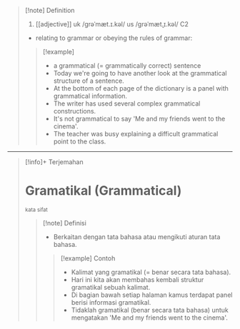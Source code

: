 >[!note] Definition
>1. [[adjective]]
uk  /ɡrəˈmæt.ɪ.kəl/ us  /ɡrəˈmæt̬.ɪ.kəl/
C2
>- relating to grammar or obeying the rules of grammar:
> > [!example] 
> > - a grammatical (= grammatically correct) sentence
> > - Today we're going to have another look at the grammatical structure of a sentence.
> > - At the bottom of each page of the dictionary is a panel with grammatical information.
> > - The writer has used several complex grammatical constructions.
> > - It's not grammatical to say 'Me and my friends went to the cinema'.
> > - The teacher was busy explaining a difficult grammatical point to the class.

---

>[!info]+ Terjemahan
> # Gramatikal (Grammatical)
><small>kata sifat</small>
> > [!note] Definisi
> > - Berkaitan dengan tata bahasa atau mengikuti aturan tata bahasa.
> > > [!example] Contoh
> > > - Kalimat yang gramatikal (= benar secara tata bahasa).
> > > - Hari ini kita akan membahas kembali struktur gramatikal sebuah kalimat.
> > > - Di bagian bawah setiap halaman kamus terdapat panel berisi informasi gramatikal.
> > > - Tidaklah gramatikal (benar secara tata bahasa) untuk mengatakan 'Me and my friends went to the cinema'.